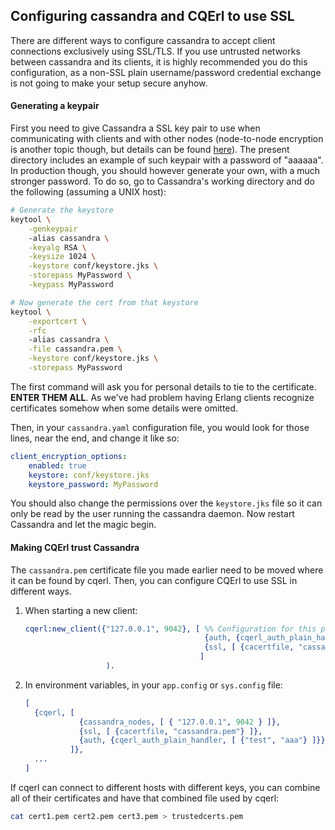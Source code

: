 ## Configuring cassandra and CQErl to use SSL

There are different ways to configure cassandra to accept client connections
exclusively using SSL/TLS. If you use untrusted networks between cassandra and
its clients, it is highly recommended you do this configuration, as a non-SSL plain
username/password credential exchange is not going to make your setup secure anyhow.

#### Generating a keypair

First you need to give Cassandra a SSL key pair to use when communicating with clients
and with other nodes (node-to-node encryption is another topic though, but details can be
found [here][1]). The present directory includes an example of such keypair with a password of
"aaaaaa". In production though, you should however generate your own, with a much stronger 
password. To do so, go to Cassandra's working directory and do the following (assuming a
UNIX host):

```bash
# Generate the keystore
keytool \
    -genkeypair 
    -alias cassandra \
    -keyalg RSA \
    -keysize 1024 \
    -keystore conf/keystore.jks \
    -storepass MyPassword \
    -keypass MyPassword

# Now generate the cert from that keystore
keytool \
    -exportcert \
    -rfc
    -alias cassandra \
    -file cassandra.pem \
    -keystore conf/keystore.jks \
    -storepass MyPassword
```

The first command will ask you for personal details to tie to the certificate. **ENTER THEM ALL**.
As we've had problem having Erlang clients recognize certificates somehow when some details were omitted.

Then, in your `cassandra.yaml` configuration file, you would look for those lines, near the end, and change it
like so:

```yaml
client_encryption_options:
    enabled: true
    keystore: conf/keystore.jks
    keystore_password: MyPassword
```

You should also change the permissions over the `keystore.jks` file so it can only be read by the user running
the cassandra daemon. Now restart Cassandra and let the magic begin.

#### Making CQErl trust Cassandra

The `cassandra.pem` certificate file you made earlier need to be moved where it can be found by cqerl. 
Then, you can configure CQErl to use SSL in different ways.

1. When starting a new client:

      ```erlang
      cqerl:new_client({"127.0.0.1", 9042}, [ %% Configuration for this particular connection :
                                              {auth, {cqerl_auth_plain_handler, [ {"test", "aaa"} ]}}, 
                                              {ssl, [ {cacertfile, "cassandra.pem"} ] } 
                                             ]
                        ).
      ```
    
2. In environment variables, in your `app.config` or `sys.config` file:

      ```erlang
      [
        {cqerl, [
                  {cassandra_nodes, [ { "127.0.0.1", 9042 } ]},
                  {ssl, [ {cacertfile, "cassandra.pem"} ]},
                  {auth, {cqerl_auth_plain_handler, [ {"test", "aaa"} ]}}
                ]},
        ...
      ]
      ```
      
If cqerl can connect to different hosts with different keys, you can combine all of their certificates
and have that combined file used by cqerl:

```bash
cat cert1.pem cert2.pem cert3.pem > trustedcerts.pem
```

[1]: http://www.datastax.com/documentation/cassandra/2.0/webhelp/index.html#cassandra/security/secureSSLNodeToNode_t.html